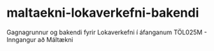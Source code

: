 # maltaekni-lokaverkefni-bakendi
Gagnagrunnur og bakendi fyrir Lokaverkefni í áfanganum TÖL025M - Inngangur að Máltækni
